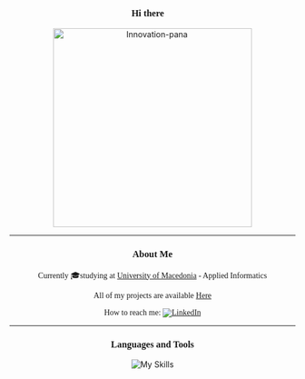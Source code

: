 <h3 align="center" style="font-family: 'Times New Roman', Times, serif;">Hi there 👋</h3>

<p align="center">
  <img src="https://github.com/ElisavetKanidou/ElisavetKanidou/assets/102418371/2321180b-290b-4979-bd24-c2cb91e2f9ea" alt="Innovation-pana" width="350">
</p>

---

<h3 align="center" style="font-family: 'Times New Roman', Times, serif;">About Me</h3>

<p align="center" style="font-family: 'Times New Roman', Times, serif;">Currently 🎓studying at <a href="https://www.uom.gr/">University of Macedonia</a> - Applied Informatics</p>

<p align="center" style="font-family: 'Times New Roman', Times, serif;">All of my projects are available <a href="https://github.com/ElisavetKanidou?tab=repositories">Here</a></p>

<p align="center" style="font-family: 'Times New Roman', Times, serif;">How to reach me: <a href="https://www.linkedin.com/in/elisavet-kanidou-537844223/"><img src="https://img.shields.io/badge/LinkedIn-0077B5?style=for-the-badge&logo=linkedin&logoColor=white" alt="LinkedIn"></a></p>

---

<h3 align="center" style="font-family: 'Times New Roman', Times, serif;">Languages and Tools</h3>

<p align="center">
  <img src="https://skillicons.dev/icons?i=java,py,r,c,css,androidstudio,vscode" alt="My Skills">
</p>
